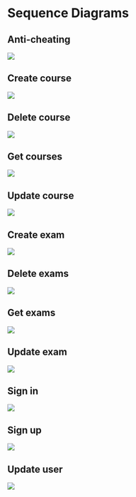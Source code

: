 # Sequence Diagrams

## Anti-cheating

![](./antiCheating.png)

## Create course

![](./createCourse.png)

## Delete course

![](./deleteCourse.png)

## Get courses

![](./getCourses.png)

## Update course

![](./updateCourse.png)



## Create exam

![](./createExam.png)

## Delete exams

![](./deleteExams.png)

## Get exams

![](./getExams.png)

## Update exam

![](./UpdateExam.png)



## Sign in

![](./SignIn.png)

## Sign up

![](./signup.png)

## Update user

![](./updateUser.png)







